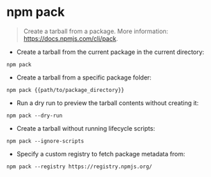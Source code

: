 # npm pack

> Create a tarball from a package.
> More information: <https://docs.npmjs.com/cli/pack>.

- Create a tarball from the current package in the current directory:

`npm pack`

- Create a tarball from a specific package folder:

`npm pack {{path/to/package_directory}}`

- Run a dry run to preview the tarball contents without creating it:

`npm pack --dry-run`

- Create a tarball without running lifecycle scripts:

`npm pack --ignore-scripts`

- Specify a custom registry to fetch package metadata from:

`npm pack --registry https://registry.npmjs.org/`
